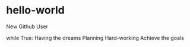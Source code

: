 # hello-world
New Github User

while True:
    Having the dreams
    Planning
    Hard-working
    Achieve the goals
